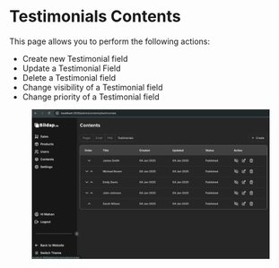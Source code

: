 # Testimonials Contents

This page allows you to perform the following actions:

* Create new Testimonial field
* Update a Testimonial Field
* Delete a Testimonial field
* Change visibility of a Testimonial field
* Change priority of a Testimonial field

<figure><img src="../../.gitbook/assets/image (5).png" alt=""><figcaption></figcaption></figure>
